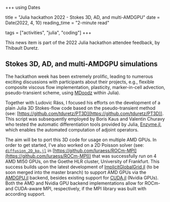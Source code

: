 +++
using Dates

title = "Julia hackathon 2022 - Stokes 3D, AD, and multi-AMDGPU"
date = Date(2022, 4, 10)
reading_time = "2-minute read"

tags = ["activities", "julia", "coding"]
+++

This news item is part of the 2022 Julia hackathon attendee feedback, by Thibault Duretz.

## Stokes 3D, AD, and multi-AMDGPU simulations

The hackathon week has been extremely prolific, leading to numerous exciting discussions with participants about their projects, e.g., flexible composite viscous flow implementation, plasticity, marker-in-cell advection, pseudo-transient scheme, using [MDoodz](https://github.com/tduretz/MDOODZ6.0) within Julia).

Together with Ludovic Räss, I focused his efforts on the development of a plain Julia 3D Stokes-flow code based on the pseudo-transient method (see: [https://github.com/tduretz/PT3D](https://github.com/tduretz/PT3D)). This script was subsequently employed by Boris Kaus and Valentin Churavy who tested the automatic differentiation tools provided by Julia, [Enzyme.jl](https://github.com/EnzymeAD/Enzyme.jl), which enables the automated computation of adjoint operators.

The aim will be to port this 3D code for usage on multiple AMD GPUs. In order to get started, I've also worked on a 2D Poisson solver (see: [`diffusion_2D_kp.jl`](https://github.com/luraess/ROCm-MPI/blob/main/scripts/diffusion_2D_kp.jl) in [https://github.com/luraess/ROCm-MPI](https://github.com/luraess/ROCm-MPI)) that was successfully run on 4 AMD MI50 GPUs, on the Goethe HLR cluster, University of Frankfurt. This success builds upon the latest development of [ImplicitGlobalGrid.jl](https://github.com/eth-cscs/ImplicitGlobalGrid.jl) (to be soon merged into the master branch) to support AMD GPUs via the [AMDGPU.jl](https://github.com/JuliaGPU/AMDGPU.jl) backend, besides existing support for [CUDA.jl](https://github.com/JuliaGPU/AMDGPU.jl) (Nvidia GPUs). Both the AMD and Nvidia GPU backend implementations allow for ROCm- and CUDA-aware MPI, respectively, if the MPI library was built with according support.
